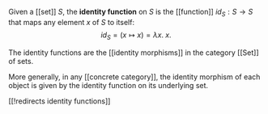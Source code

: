 Given a [[set]] $S$, the __identity function__ on $S$ is the [[function]] $id_S: S \to S$ that maps any element $x$ of $S$ to itself:
$$ id_S = (x \mapsto x) = \lambda x.\; x .$$

The identity functions are the [[identity morphisms]] in the category [[Set]] of sets.

More generally, in any [[concrete category]], the identity morphism of each object is given by the identity function on its underlying set.

[[!redirects identity functions]]